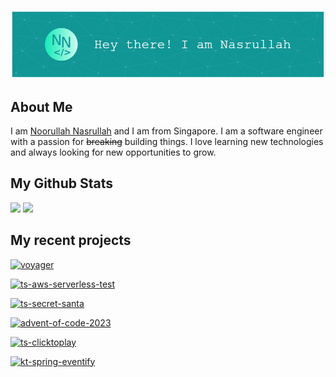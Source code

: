 ![Header](assets/header.png)

## About Me

I am <a href="https://nasnoor.dev">Noorullah Nasrullah</a> and I am from Singapore. I am a software engineer with a passion for ~~breaking~~ building things. I love learning new technologies and always looking for new opportunities to grow.

## My Github Stats

<img src="https://github-readme-stats.vercel.app/api?username=Coeeter&show_icons=true&theme=github_dark&hide_border=true&count_private=true" />
<img src="https://github-readme-stats.vercel.app/api/top-langs/?username=Coeeter&layout=compact&theme=github_dark&hide_border=true&count_private=true&hide=html" />

## My recent projects

[![voyager](https://github-readme-stats.vercel.app/api/pin?username=Coeeter&theme=github_dark&hide_border=true&repo=voyager)](https://github.com/Coeeter/voyager)

[![ts-aws-serverless-test](https://github-readme-stats.vercel.app/api/pin?username=Coeeter&theme=github_dark&hide_border=true&repo=ts-aws-serverless-test)](https://github.com/Coeeter/ts-aws-serverless-test)

[![ts-secret-santa](https://github-readme-stats.vercel.app/api/pin?username=Coeeter&theme=github_dark&hide_border=true&repo=ts-secret-santa)](https://github.com/Coeeter/ts-secret-santa)

[![advent-of-code-2023](https://github-readme-stats.vercel.app/api/pin?username=Coeeter&theme=github_dark&hide_border=true&repo=advent-of-code-2023)](https://github.com/Coeeter/advent-of-code-2023)

[![ts-clicktoplay](https://github-readme-stats.vercel.app/api/pin?username=Coeeter&theme=github_dark&hide_border=true&repo=ts-clicktoplay)](https://github.com/Coeeter/ts-clicktoplay)

[![kt-spring-eventify](https://github-readme-stats.vercel.app/api/pin?username=Coeeter&theme=github_dark&hide_border=true&repo=kt-spring-eventify)](https://github.com/Coeeter/kt-spring-eventify)
